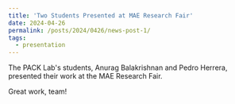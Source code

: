 ```yaml
---
title: 'Two Students Presented at MAE Research Fair'
date: 2024-04-26
permalink: /posts/2024/0426/news-post-1/
tags:
  - presentation
---
```


The PACK Lab's students, Anurag Balakrishnan and Pedro Herrera, presented their work at the MAE Research Fair. 

Great work, team!


